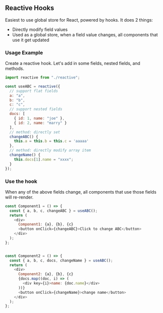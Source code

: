 ## Reactive Hooks
Easiest to use global store for React, powered by hooks. It does 2 things:
- Directly modify field values
- Used as a global store, when a field value changes, all components that use it get updated

### Usage Example

Create a reactive hook. Let's add in some fields, nested fields, and methods.
```javascript
import reactive from "./reactive";

const useABC = reactive({
  // support flat fields
  a: "a",
  b: "b",
  c: "c",
  // support nested fields
  docs: [
    { id: 1, name: "joe" },
    { id: 2, name: "marry" }
  ],
  // method: directly set
  changeABC() {
    this.a = this.b = this.c = 'aaaaa'
  },
  // method: directly modify array item
  changeName() {
    this.docs[1].name = "xxxx";
  }
});
```

### Use the hook
When any of the above fields change, all components that use those fields will re-render.
```javascript
const Component1 = () => {
  const { a, b, c, changeABC } = useABC();
  return (
    <div>
      Component1: {a}, {b}, {c}
      <button onClick={changeABC}>Click to change ABC</button>
    </div>
  );
};


const Component2 = () => {
  const { a, b, c, docs, changeName } = useABC();
  return (
    <div>
      Component2: {a}, {b}, {c}
      {docs.map((doc, i) => (
        <div key={i}>name: {doc.name}</div>
      ))}
      <button onClick={changeName}>change name</button>
    </div>
  );
};
```
